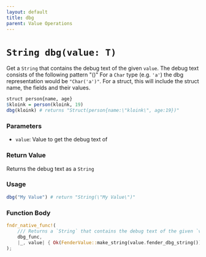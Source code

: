 ```yaml
---
layout: default
title: dbg
parent: Value Operations
---
```


# `String dbg(value: T)`
Get a `String` that contains the debug text of the given `value`.
The debug text consists of the following pattern "<type>(<value>)"
For a `Char` type (e.g. `'a'`) the dbg representation would be `"Char('a')"`.
For a struct, this will include the struct name, the fields and their values.
```r
struct person{name, age}
$kloink = person(kloink, 19)
dbg(kloink) # returns "Struct(person{name:\"kloink\", age:19})"
```

### Parameters
- `value`: Value to get the debug text of

### Return Value
Returns the debug text as a `String`

### Usage
```r
dbg("My Value") # return "String(\"My Value\")"
```

### Function Body
```rust
fndr_native_func!(
    /// Returns a `String` that contains the debug text of the given `value`
    dbg_func,
    |_, value| { Ok(FenderValue::make_string(value.fender_dbg_string()).into()) }
);
```